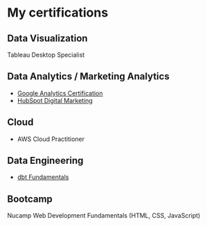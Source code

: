 # My certifications 
## Data Visualization 
Tableau Desktop Specialist
## Data Analytics / Marketing Analytics 
- [Google Analytics Certification](https://skillshop.credential.net/6472d66b-2d01-418f-8ca5-c216bc6101b9?record_view=true)
- [HubSpot Digital Marketing](https://app.hubspot.com/academy/achievements/hhyz7sqn/en/1/amelia-jiewen-tang/digital-marketing)
## Cloud 
- AWS Cloud Practitioner
## Data Engineering 
- [dbt Fundamentals](https://credentials.getdbt.com/98b2b2b0-b821-4da7-a4cc-98c45ed44ff5) 
## Bootcamp 
Nucamp Web Development Fundamentals (HTML, CSS, JavaScript)
